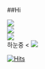 ##Hi



<img src="https://img.shields.io/badge/Python-3766AB?style=flat-square&logo=Python&logoColor=white"/></a>
<br>
<img src="https://img.shields.io/badge/JAVA-FE9A2E?style=flat-square&logo=JAVA&logoColor=black"/></a>
<br>
<img src="https://img.shields.io/badge/Android-81F781?style=flat-square&logo=Android&logoColor=black"/></a>
<br>
하눈중
<
<img src="https://img.shields.io/badge/Android-81E321?style=flat-square&logo=Kotlin&logoColor=black"/></a>


[![Hits](https://hits.seeyoufarm.com/api/count/incr/badge.svg?url=https%3A%2F%2Fgithub.com%2FForevernewvie&count_bg=%2379C83D&title_bg=%23555555&icon=&icon_color=%23E7E7E7&title=hits&edge_flat=false)](https://hits.seeyoufarm.com)
